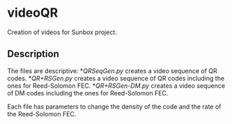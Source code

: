 # videoQR
Creation of videos for Sunbox project.

## Description
The files are descriptive:
*_QRSeqGen.py_ creates a video sequence of QR codes.
*_QR+RSGen.py_ creates a video sequence of QR codes including the ones for Reed-Solomon FEC.
*_QR+RSGen-DM.py_ creates a video sequence of DM codes including the ones for Reed-Solomon FEC.

Each file has parameters to change the density of the code and the rate of the Reed-Solomon FEC.

